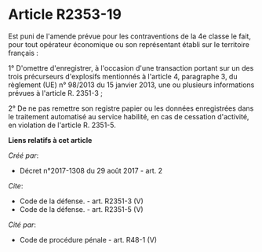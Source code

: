 # Article R2353-19

Est puni de l'amende prévue pour les contraventions de la 4e classe le fait, pour tout opérateur économique ou son
représentant établi sur le territoire français : 

1° D'omettre d'enregistrer, à l'occasion d'une transaction portant sur un des trois précurseurs d'explosifs mentionnés à
l'article 4, paragraphe 3, du règlement (UE) n° 98/2013 du 15 janvier 2013, une ou plusieurs informations prévues à l'article
R. 2351-3 ; 

2° De ne pas remettre son registre papier ou les données enregistrées dans le traitement automatisé au service habilité, en
cas de cessation d'activité, en violation de l'article R. 2351-5.

**Liens relatifs à cet article**

_Créé par_:

  - Décret n°2017-1308 du 29 août 2017 - art. 2

_Cite_:

  - Code de la défense. - art. R2351-3 (V)
  - Code de la défense. - art. R2351-5 (V)

_Cité par_:

  - Code de procédure pénale - art. R48-1 (V)
